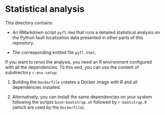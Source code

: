 # Statistical analysis

This directory contains:

- An RMarkdown script `pyfl.Rmd` that runs a detailed statistical analysis on the Python fault localization data presented in other parts of this repository.

- The corresponding knitted file `pyfl.html`.

If you want to rerun the analysis, you need an R environment configured with all the dependencies. To this end, you can use the content of subdirectory `r-env-setup`:

1. Building the `Dockerfile` creates a Docker image with R and all dependencies installed.

2. Alternatively, you can install the same dependencies on your system following the scripts `bash-bootstrap.sh` followed by `r-bootstrap.R` (which are used by the `Dockerfile`).
